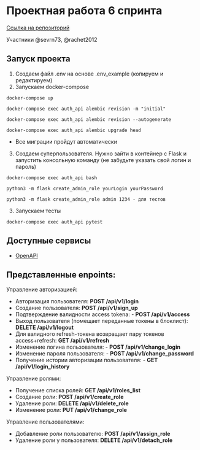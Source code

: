 # Проектная работа 6 спринта

[Ссылка на репозиторий](https://github.com/sevrn73/Auth_sprint_1)

Участники @sevrn73, @rachet2012

## Запуск проекта

1. Создаем файл .env на основе .env_example (копируем и редактируем)
2. Запускаем docker-compose

```
docker-compose up

docker-compose exec auth_api alembic revision -m "initial"

docker-compose exec auth_api alembic revision --autogenerate

docker-compose exec auth_api alembic upgrade head
```

- Все миграции пройдут автоматически

3. Создаем суперпользователя. Нужно зайти в контейнер с Flask и запустить консольную команду (не забудьте указать свой логин и пароль)

```
docker-compose exec auth_api bash

python3 -m flask create_admin_role yourLogin yourPassword

python3 -m flask create_admin_role admin 1234 - для тестов
```

3. Запускаем тесты

```
docker-compose exec auth_api pytest
```

## Доступные сервисы

- [OpenAPI](http://localhost/docs/)

## Представленные enpoints:

Управление авторизацией:

- Авторизация пользователя: **POST /api/v1/login**
- Создание пользователя: **POST /api/v1/sign_up**
- Подтверждение валидности access tokena: - **POST /api/v1/access**
- Выход пользователя (помещает переданные токены в блоклист): **DELETE /api/v1/logout**
- Для валидного refresh-токена возвращает пару токенов access+refresh: **GET /api/v1/refresh**
- Изменение логина пользователя: - **POST /api/v1/change_login**
- Изменение пароля пользователя: - **POST /api/v1/change_password**
- Получение истории авторизации пользователя: - **GET /api/v1/login_history**

Управление ролями:

- Получение списка ролей: **GET /api/v1/roles_list**
- Создание роли: **POST /api/v1/create_role**
- Удаление роли: **DELETE /api/v1/delete_role**
- Изменение роли: **PUT /api/v1/change_role**

Управление пользователями:

- Добавление роли пользователю: **POST /api/v1/assign_role**
- Удаление роли у пользователя: **DELETE /api/v1/detach_role**

